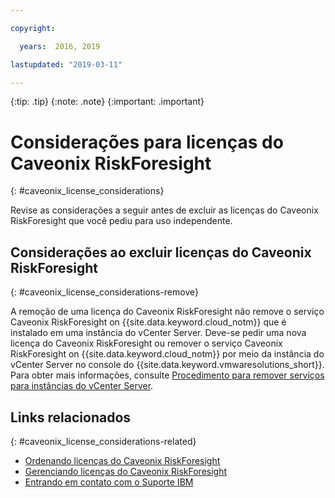 ```yaml
---

copyright:

  years:  2016, 2019

lastupdated: "2019-03-11"

---
```


{:tip: .tip}
{:note: .note}
{:important: .important}

# Considerações para licenças do Caveonix RiskForesight
{: #caveonix_license_considerations}

Revise as considerações a seguir antes de excluir as licenças do Caveonix RiskForesight que você pediu para uso independente.

## Considerações ao excluir licenças do Caveonix RiskForesight
{: #caveonix_license_considerations-remove}

A remoção de uma licença do Caveonix RiskForesight não remove o serviço Caveonix RiskForesight on {{site.data.keyword.cloud_notm}} que é instalado em uma instância do vCenter Server. Deve-se pedir uma nova licença do Caveonix RiskForesight ou remover o serviço Caveonix RiskForesight on {{site.data.keyword.cloud_notm}} por meio da instância do vCenter Server no console do {{site.data.keyword.vmwaresolutions_short}}. Para obter mais informações, consulte [Procedimento para remover serviços para instâncias do vCenter Server](/docs/services/vmwaresolutions/vcenter?topic=vmware-solutions-vc_addingremovingservices-removing-procedure).

## Links relacionados
{: #caveonix_license_considerations-related}

* [ Ordenando licenças do Caveonix RiskForesight ](/docs/services/vmwaresolutions/services?topic=vmware-solutions-caveonix_license_ordering)
* [ Gerenciando licenças do Caveonix RiskForesight ](/docs/services/vmwaresolutions/services?topic=vmware-solutions-caveonix_license_managing)
* [Entrando em contato com o Suporte IBM](/docs/services/vmwaresolutions/vmonic?topic=vmware-solutions-trbl_support)
